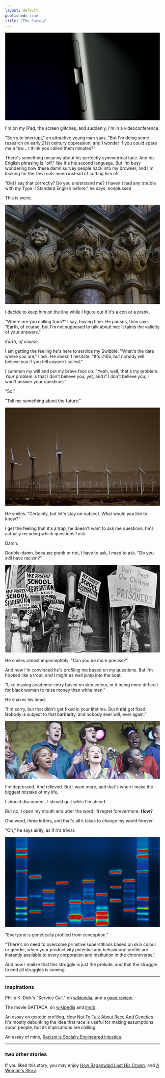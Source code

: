 ```yaml
---
layout: default
published: true
title: "The Survey"
---
```


[![iPad](/assets/images/service/ipad.jpg)](https://www.flickr.com/photos/benm_at/38194595101)

I'm on my iPad, the screen glitches, and suddenly, I'm in a videoconference.

"Sorry to interrupt," an attractive young man says, "But I'm doing some research on early 21st century oppression, and I wonder if you could spare me a few... I think you called them minutes?"

There's something uncanny about his perfectly symmetrical face. And his English phrasing is "off," like it's his second language. But I'm busy wondering how these damn survey people hack into my browser, and I'm looking for the DevTools menu instead of cutting him off.

"Did I say that correctly? Do you understand me? I haven't had any trouble with my Type II Standard English before," he says, nonplussed.

This is weird.

[![Strange Creatures](/assets/images/service/strange.jpg)](https://www.flickr.com/photos/dun_deagh/14144740913)

I decide to keep him on the line while I figure out if it's a con or a prank.

"Where are you calling from?" I say, buying time. He pauses, then says "Earth, of course, but I'm not supposed to talk about me: It taints the validity of your answers."

_Earth, of course._

I am getting the feeling he's here to service my Swibble. "What's the date where you are," I ask. He doesn't hesitate. "It's 2106, but nobody will believe you if you tell anyone I called."

I summon my will and put my brave face on. "Yeah, well, that's my problem. _Your_ problem is that I don't believe you, yet, and if I don't believe you, I won't answer your questions."

"So."

"Tell me something about the future."

[![The Future](/assets/images/service/future.jpg)](https://www.flickr.com/photos/gnarburger/3486815273/)

He smiles. "Certainly, but let's stay on-subject. What would you like to know?"

I get the feeling that it's a trap, he doesn't want to ask me questions, he's actually recoding which questions _I_ ask.

Damn.

Double-damn, because prank or not, I have to ask, I *need* to ask. "Do you still have racism?"

![Anti-Segregation Protests](/assets/images/service/segregation.png)

He smiles almost imperceptibly. "Can you be more precise?"

And now I'm convinced he's profiling me based on my questions. But I'm hooked like a trout, and I might as well jump into the boat.

"Like biasing academic entry based on skin colour, or it being more difficult for black women to raise money than white men."

He shakes his head.

"I'm sorry, but that didn't get fixed in your lifetime. But it **did** get fixed. Nobody is subject to that barbarity, and nobody ever will, ever again."

[![Africa Day 2010](/assets/images/service/africa-day.jpg)](https://www.flickr.com/photos/infomatique/4613766111)

I'm depressed. And relieved. But I want more, and that's when I make the biggest mistake of my life,

I should disconnect. I should quit while I'm ahead.

But no, I open my mouth and utter the word I'll regret forevermore: **How?**

One word, three letters, and that's all it takes to change my world forever.

"Oh," he says airily, as if it's trivial.

[![Micah Baldwins DNA](/assets/images/service/micah.jpg)](https://www.flickr.com/photos/micahb37/3080247531)

"Everyone is genetically profiled from conception."

"There's no need to overcome primitive superstitions based on skin colour or gender, when your productivity potential and behavioural profile are instantly available to every corporation and institution in the chronoverse."

And now I realize that this struggle is just the prelude, and that the struggle to end all struggles is coming.

---

### inspirations

Philip K. Dick's "Service Call," on [wikipedia](https://en.wikipedia.org/wiki/Service_Call), and a [good review](https://philipkdickreview.wordpress.com/2014/05/26/service-call/).

The movie GATTACA, on [wikipedia](en.m.wikipedia.org/wiki/Gattaca) and [imdb](https://www.imdb.com/title/tt0119177/).

An essay on genetic profiling, [How Not To Talk About Race And Genetics](https://www.buzzfeed.com/bfopinion/race-genetics-david-reich). It's mostly debunking the idea that race is useful for making assumptions about people, but its implications are chilling.

An essay of mine, [Racism is Socially Engineered Injustice](http://braythwayt.com/2016/03/30/racism-is-injustice.html).

---

### two other stories

If you liked this story, you may enjoy [How Raganwald Lost His Crown](http://braythwayt.com/2017/12/29/crown.html), and [A Woman's Story](http://braythwayt.com/posterous/2012/03/29/a-womans-story.html).

